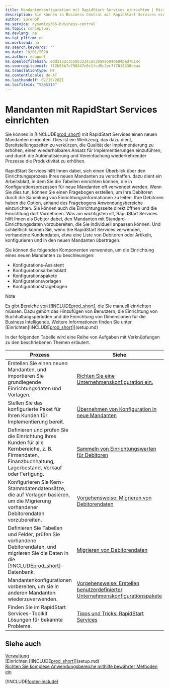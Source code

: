 ```yaml
---
title: Mandantenkonfiguration mit RapidStart Services einrichten | Microsoft Docs
description: Sie können in Business Central mit RapidStart Services einen neuen Mandanten einrichten, einem Werkzeug, das dazu dient, Bereitstellungszeiten zu verkürzen, die Qualität der Implementierung zu erhöhen, einen wiederholbaren Ansatz für Implementierungen einzuführen und durch die Automatisierung und Vereinfachung wiederkehrender Prozesse die Produktivität zu erhöhen.
author: SorenGP
ms.service: dynamics365-business-central
ms.topic: conceptual
ms.devlang: na
ms.tgt_pltfrm: na
ms.workload: na
ms.search.keywords: ''
ms.date: 10/01/2020
ms.author: edupont
ms.openlocfilehash: edd2152c355053224cac30a9a504da04bad7614c
ms.sourcegitcommit: ff2b55b7e790447e0c1fcd5c2ec7f7610338ebaa
ms.translationtype: HT
ms.contentlocale: de-AT
ms.lasthandoff: 02/15/2021
ms.locfileid: "5385316"
---
```

# <a name="setting-up-a-company-with-rapidstart-services"></a>Mandanten mit RapidStart Services einrichten
Sie können in [!INCLUDE[prod_short](includes/prod_short.md)] mit RapidStart Services einen neuen Mandanten einrichten. Dies ist ein Werkzeug, das dazu dient, Bereitstellungszeiten zu verkürzen, die Qualität der Implementierung zu erhöhen, einen wiederholbaren Ansatz für Implementierungen einzuführen, und durch die Automatisierung und Vereinfachung wiederkehrender Prozesse die Produktivität zu erhöhen.  

RapidStart Services hilft Ihnen dabei, sich einen Überblick über den Einrichtungsprozess Ihres neuen Mandanten zu verschaffen. dazu dient ein Arbeitsblatt, in dem Sie die Tabellen einrichten können, die in Konfigurationsprozessen für neue Mandanten oft verwendet werden. Wenn Sie dies tun, können Sie einen Fragebogen erstellen, um Ihre Debitoren durch die Sammlung von Einrichtungsinformationen zu leiten. Ihre Debitoren haben die Option, anhand des Fragebogens Anwendungsbereiche einzurichten. Sie können auch die Einrichtungsseite direkt öffnen und die Einrichtung dort Vornehmen. Was am wichtigsten ist, RapidStart Services hilft Ihnen als Debitor dabei, den Mandanten mit Standard-Einrichtungsdaten vorzubereiten, die Sie individuell anpassen können. Und schließlich können Sie, wenn Sie RapidStart Services verwenden, vorhandene Kundendaten, etwa eine Liste von Debitoren oder Artikeln, konfigurieren und in den neuen Mandanten übertragen.

Sie können die folgenden Komponenten verwenden, um die Einrichtung eines neuen Mandanten zu beschleunigen:  

-   Konfigurations-Assistent  
-   Konfigurationsarbeitsblatt  
-   Konfigurationspakete  
-   Konfigurationsvorlagen  
-   Konfigurationsfragebogen  

> [!Note]  
>  Es gibt Bereiche von [!INCLUDE[prod_short](includes/prod_short.md)], die Sie manuell einrichten müssen. Dazu gehört das Hinzufügen von Benutzern, die Einrichtung von Buchhaltungsperioden und die Einrichtung von Dimensionen für die Business Intelligence. Weitere Informationen finden Sie unter [Einrichten[!INCLUDE[prod_short](includes/prod_short.md)]](setup.md)

 In der folgenden Tabelle wird eine Reihe von Aufgaben mit Verknüpfungen zu den beschriebenen Themen erläutert.

|**Prozess**|**Siehe**|  
|------------|-------------|  
|Erstellen Sie einen neuen Mandanten, und importieren Sie grundlegende Einrichtungsdaten und Vorlagen.|[Richten Sie eine Unternehmenskonfiguration ein.](admin-set-up-company-configuration.md)|  
|Stellen Sie das konfigurierte Paket für Ihren Kunden für Implementierung bereit.|[Übernehmen von Konfiguration in neue Mandanten](admin-apply-configuration-to-new-companies.md)|
|Definieren und prüfen Sie die Einrichtung Ihres Kunden für alle Kernbereiche, z. B. Firmendaten, Finanzbuchhaltung, Lagerbestand, Verkauf oder Fertigung.|[Sammeln von Einrichtungswerten für Debitoren](admin-gather-customer-setup-values.md)|  
|Konfigurieren Sie Kern-Stammdatendatensätze, die auf Vorlagen basieren, um die Migrierung vorhandener Debitorendaten vorzubereiten.|[Vorgehensweise: Migrieren von Debitorendaten](admin-use-templates-to-prepare-customer-data-for-migration.md)|  
|Definieren Sie Tabellen und Felder, prüfen Sie vorhandene Debitorendaten, und migrieren Sie die Daten in die [!INCLUDE[prod_short](includes/prod_short.md)]-Datenbank.|[Migrieren von Debitorendaten](admin-migrate-customer-data.md)|
|Mandantenkonfigurationen vorbereiten, um sie in anderen Mandanten wiederzuverwenden.|[Vorgehensweise: Erstellen benutzerdefinierter Unternehmenskonfigurationspakete](admin-how-to-create-custom-company-configuration-packages.md)|
|Finden Sie im RapidStart Services-Toolkit Lösungen für bekannte Probleme.|[Tipps und Tricks: RapidStart Services](admin-tips-and-tricks-rapidstart-services.md)|  

## <a name="see-also"></a>Siehe auch  
[Verwaltung](admin-setup-and-administration.md)  
[Einrichten [!INCLUDE[prod_short](includes/prod_short.md)]](setup.md)  
[Richten Sie komplexe Anwendungsbereiche mithilfe bewährter Methoden ein](set-up-complex-application-areas-using-best-practices.md)   


[!INCLUDE[footer-include](includes/footer-banner.md)]